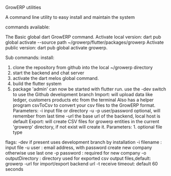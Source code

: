 
GrowERP utilities

A command line utility to easy install and maintain the system

commands available:

The Basic global dart GrowERP command.
Activate local version:
  dart pub global activate --source path ~/growerp/flutter/packages/growerp
Activate public version:
  dart pub global activate growerp.

Sub commands:
install:
  1. clone the repository from github into the local ~/growerp directory
  2. start the backend and chat server
  3. activate the dart melos global command.
  4. build the flutter system
  5. package 'admin' can now be started with flutter run.
  use the -dev switch to use the Github development branch
Import:
  will upload data like ledger, customers products etc from the terminal
  Also has a helper program csvToCsv to convert your csv files to the
    GrowERP format.
  Parameters:
    -i input file or directory
    -u -p user/password optional, will remember from last time
    -url the base url of the backend, local host is default
Export:
  will create CSV files for growerp entities in the current 'growerp'
  directory, if not exist will create it.
  Parameters:
    1. optional file type

flags:
  -dev if present uses development branch by installation
  -i filename : input file
  -u user : email address, with password create new company otherwise use last one
  -p password : required for new company
  -o outputDirectory : directory used for exported csv output files,default: growerp
  -url for import/export backend url
  -t receive timeout: default 60 seconds


